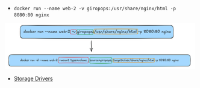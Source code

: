 * ```docker run --name web-2 -v giropops:/usr/share/nginx/html -p 8080:80 nginx```


![-v para --mount](/img/volumes01.png)


* [Storage Drivers](https://docs.docker.com/engine/storage/drivers/select-storage-driver/)